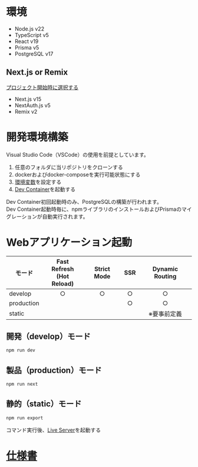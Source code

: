# 環境

- Node.js v22
- TypeScript v5
- React v19
- Prisma v5
- PostgreSQL v17

## Next.js or Remix

[プロジェクト開始時に選択する](./docs/select-server.md)

- Next.js v15
- NextAuth.js v5
- Remix v2

# 開発環境構築

Visual Studio Code（VSCode）の使用を前提としています。

1. 任意のフォルダに当リポジトリをクローンする
2. dockerおよびdocker-composeを実行可能状態にする
3. [環境変数](./docs/development/env.md)を設定する
4. [Dev Container](https://marketplace.visualstudio.com/items?itemName=ms-vscode-remote.remote-containers)を起動する

Dev Container初回起動時のみ、PostgreSQLの構築が行われます。  
Dev Container起動時毎に、npmライブラリのインストールおよびPrismaのマイグレーションが自動実行されます。  

# Webアプリケーション起動

| モード     | Fast Refresh<br>(Hot Reload) | Strict Mode |  SSR  | Dynamic Routing |
| ---------- | :--------------------------: | :---------: | :---: | :-------------: |
| develop    |              ○               |      ○      |   ○   |        ○        |
| production |                              |             |   ○   |        ○        |
| static     |                              |             |       |   ※要事前定義   |


## 開発（develop）モード

```bash
npm run dev
```

## 製品（production）モード

```bash
npm run next
``` 

## 静的（static）モード

```bash
npm run export
```

コマンド実行後、[Live Server](https://marketplace.visualstudio.com/items?itemName=ritwickdey.LiveServer)を起動する

# [仕様書](./docs/index.md)

